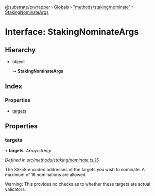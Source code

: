 [@substrate/txwrapper](../README.md) › [Globals](../globals.md) › ["methods/staking/nominate"](../modules/_methods_staking_nominate_.md) › [StakingNominateArgs](_methods_staking_nominate_.stakingnominateargs.md)

# Interface: StakingNominateArgs

## Hierarchy

* object

  ↳ **StakingNominateArgs**

## Index

### Properties

* [targets](_methods_staking_nominate_.stakingnominateargs.md#targets)

## Properties

###  targets

• **targets**: *Array‹string›*

*Defined in [src/methods/staking/nominate.ts:15](https://github.com/paritytech/txwrapper/blob/beed255/src/methods/staking/nominate.ts#L15)*

The SS-58 encoded addresses of the targets you wish to nominate. A maximum of 16
nominations are allowed.

Warning: This provides no checks as to whether these targets are actual validators.
